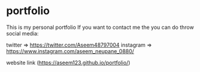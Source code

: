 # portfolio
This is my personal portfolio
If you want to contact me the you can do throw social media:

twitter => https://twitter.com/Aseem48797004
instagram => https://www.instagram.com/aseem_neupane_0880/

website link (https://aseem123.github.io/portfolio/)
